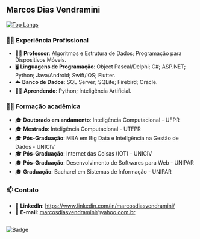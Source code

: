 ## Marcos Dias Vendramini

[![Top Langs](https://github-readme-stats.vercel.app/api/top-langs/?username=marcosdv&layout=compact)](https://github.com/marcosdv/github-readme-stats)

### 👨‍💼 Experiência Profissional

- 👨‍🏫 <b>Professor</b>: Algoritmos e Estrutura de Dados; Programação para Dispositivos Móveis.
- 🖥️ <b>Linguagens de Programação</b>: Object Pascal/Delphi; C#; ASP.NET; Python; Java/Android; Swift/iOS; Flutter.
- ☁️ <b>Banco de Dados</b>: SQL Server; SQLite; Firebird; Oracle.
- 👨‍🎓 <b>Aprendendo</b>: Python; Inteligência Artificial.

### 👨‍🎓 Formação acadêmica

- 🎓 <b>Doutorado em andamento</b>: Inteligência Computacional - UFPR
- 🎓 <b>Mestrado</b>: Inteligência Computacional - UTFPR
- 🎓 <b>Pós-Graduação</b>: MBA em Big Data e Inteligência na Gestão de Dados - UNICIV
- 🎓 <b>Pós-Graduação</b>: Internet das Coisas (IOT) - UNICIV
- 🎓 <b>Pós-Graduação</b>: Desenvolvimento de Softwares para Web - UNIPAR
- 🎓 <b>Graduação</b>: Bacharel em Sistemas de Informação - UNIPAR

### 📫 Contato

- 🔗 <b>LinkedIn</b>: https://www.linkedin.com/in/marcosdiasvendramini/
- 📧 <b>E-mail</b>: marcosdiasvendramini@yahoo.com.br

##
![Badge](https://img.shields.io/badge/Marcos%20Dias%20Vendramini-Developer%20--%20Professor-red)
